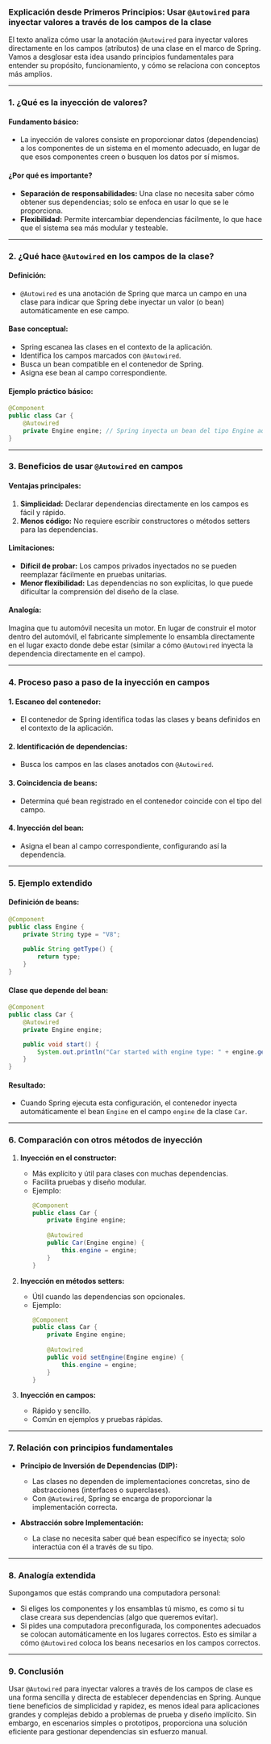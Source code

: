 ### **Explicación desde Primeros Principios: Usar `@Autowired` para inyectar valores a través de los campos de la clase**

El texto analiza cómo usar la anotación `@Autowired` para inyectar valores directamente en los campos (atributos) de una clase en el marco de Spring. Vamos a desglosar esta idea usando principios fundamentales para entender su propósito, funcionamiento, y cómo se relaciona con conceptos más amplios.

---

### **1. ¿Qué es la inyección de valores?**

#### **Fundamento básico:**
- La inyección de valores consiste en proporcionar datos (dependencias) a los componentes de un sistema en el momento adecuado, en lugar de que esos componentes creen o busquen los datos por sí mismos.

#### **¿Por qué es importante?**
- **Separación de responsabilidades:** Una clase no necesita saber cómo obtener sus dependencias; solo se enfoca en usar lo que se le proporciona.
- **Flexibilidad:** Permite intercambiar dependencias fácilmente, lo que hace que el sistema sea más modular y testeable.

---

### **2. ¿Qué hace `@Autowired` en los campos de la clase?**

#### **Definición:**
- `@Autowired` es una anotación de Spring que marca un campo en una clase para indicar que Spring debe inyectar un valor (o bean) automáticamente en ese campo.

#### **Base conceptual:**
- Spring escanea las clases en el contexto de la aplicación.
- Identifica los campos marcados con `@Autowired`.
- Busca un bean compatible en el contenedor de Spring.
- Asigna ese bean al campo correspondiente.

#### **Ejemplo práctico básico:**
```java
@Component
public class Car {
    @Autowired
    private Engine engine; // Spring inyecta un bean del tipo Engine aquí
}
```

---

### **3. Beneficios de usar `@Autowired` en campos**

#### **Ventajas principales:**
1. **Simplicidad:** Declarar dependencias directamente en los campos es fácil y rápido.
2. **Menos código:** No requiere escribir constructores o métodos setters para las dependencias.

#### **Limitaciones:**
- **Difícil de probar:** Los campos privados inyectados no se pueden reemplazar fácilmente en pruebas unitarias.
- **Menor flexibilidad:** Las dependencias no son explícitas, lo que puede dificultar la comprensión del diseño de la clase.

#### **Analogía:**
Imagina que tu automóvil necesita un motor. En lugar de construir el motor dentro del automóvil, el fabricante simplemente lo ensambla directamente en el lugar exacto donde debe estar (similar a cómo `@Autowired` inyecta la dependencia directamente en el campo).

---

### **4. Proceso paso a paso de la inyección en campos**

#### **1. Escaneo del contenedor:**
- El contenedor de Spring identifica todas las clases y beans definidos en el contexto de la aplicación.

#### **2. Identificación de dependencias:**
- Busca los campos en las clases anotados con `@Autowired`.

#### **3. Coincidencia de beans:**
- Determina qué bean registrado en el contenedor coincide con el tipo del campo.

#### **4. Inyección del bean:**
- Asigna el bean al campo correspondiente, configurando así la dependencia.

---

### **5. Ejemplo extendido**

#### **Definición de beans:**
```java
@Component
public class Engine {
    private String type = "V8";
    
    public String getType() {
        return type;
    }
}
```

#### **Clase que depende del bean:**
```java
@Component
public class Car {
    @Autowired
    private Engine engine;

    public void start() {
        System.out.println("Car started with engine type: " + engine.getType());
    }
}
```

#### **Resultado:**
- Cuando Spring ejecuta esta configuración, el contenedor inyecta automáticamente el bean `Engine` en el campo `engine` de la clase `Car`.

---

### **6. Comparación con otros métodos de inyección**

1. **Inyección en el constructor:**
    - Más explícito y útil para clases con muchas dependencias.
    - Facilita pruebas y diseño modular.
    - Ejemplo:
      ```java
      @Component
      public class Car {
          private Engine engine;
 
          @Autowired
          public Car(Engine engine) {
              this.engine = engine;
          }
      }
      ```

2. **Inyección en métodos setters:**
    - Útil cuando las dependencias son opcionales.
    - Ejemplo:
      ```java
      @Component
      public class Car {
          private Engine engine;
 
          @Autowired
          public void setEngine(Engine engine) {
              this.engine = engine;
          }
      }
      ```

3. **Inyección en campos:**
    - Rápido y sencillo.
    - Común en ejemplos y pruebas rápidas.

---

### **7. Relación con principios fundamentales**

- **Principio de Inversión de Dependencias (DIP):**
    - Las clases no dependen de implementaciones concretas, sino de abstracciones (interfaces o superclases).
    - Con `@Autowired`, Spring se encarga de proporcionar la implementación correcta.

- **Abstracción sobre Implementación:**
    - La clase no necesita saber qué bean específico se inyecta; solo interactúa con él a través de su tipo.

---

### **8. Analogía extendida**

Supongamos que estás comprando una computadora personal:

- Si eliges los componentes y los ensamblas tú mismo, es como si tu clase creara sus dependencias (algo que queremos evitar).
- Si pides una computadora preconfigurada, los componentes adecuados se colocan automáticamente en los lugares correctos. Esto es similar a cómo `@Autowired` coloca los beans necesarios en los campos correctos.

---

### **9. Conclusión**

Usar `@Autowired` para inyectar valores a través de los campos de clase es una forma sencilla y directa de establecer dependencias en Spring. Aunque tiene beneficios de simplicidad y rapidez, es menos ideal para aplicaciones grandes y complejas debido a problemas de prueba y diseño implícito. Sin embargo, en escenarios simples o prototipos, proporciona una solución eficiente para gestionar dependencias sin esfuerzo manual.
